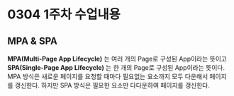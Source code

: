 # 0304 1주차 수업내용

## MPA & SPA
**MPA(Multi-Page App Lifecycle)** 는 여러 개의 Page로 구성된 App이라는 뜻이고 **SPA(Single-Page App Lifecycle)** 는 한 개의 Page로 구성된 App이라는 뜻이다.
MPA 방식은 새로운 페이지를 요청할 때마다 필요없는 요소까지 모두 다운해서 페이지를 갱신한다.
하지만 SPA 방식은 필요한 요소만 다다운하여 페이지를 갱신한다.